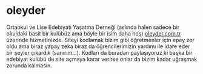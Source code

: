 # oleyder
Ortaokul ve Lise Edebiyatı Yaşatma Derneği (aslında halen sadece bir okuldaki basit bir kulübüz ama böyle bir isim daha hoş) [oleyder.com.tr](https://oleyder.com.tr/) üzerinde hizmetinizde.  Siteyi kodlamak bizim gibi öğretmenler için epey zor oldu ama biraz yapay zeka biraz da öğrencilerimizin yardımı ile idare eder bir şeyler çıkardık (sanırım...). 
Kodları da buradan paylaşıyoruz ki başka bir edebiyat kulübü de site açmaya karar verirse onlar da bizim kadar uğraşmak zorunda kalmasın. 
